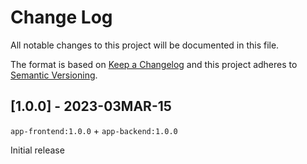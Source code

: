 # Change Log
All notable changes to this project will be documented in this file.

The format is based on [Keep a Changelog](http://keepachangelog.com/)
and this project adheres to [Semantic Versioning](http://semver.org/).

## [1.0.0] - 2023-03MAR-15

`app-frontend:1.0.0` + `app-backend:1.0.0` 

Initial release
